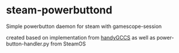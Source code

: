# steam-powerbuttond
Simple powerbutton daemon for steam with gamescope-session

created based on implementation from [handyGCCS](https://github.com/ShadowBlip/HandyGCCS/blob/10bf0da2bbe06b4e6c608e157f26628b6d848042/src/handycon/utilities.py#L351)
as well as power-button-handler.py from SteamOS